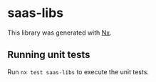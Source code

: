 # saas-libs

This library was generated with [Nx](https://nx.dev).

## Running unit tests

Run `nx test saas-libs` to execute the unit tests.
